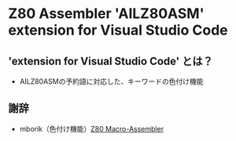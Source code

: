 # Z80 Assembler 'AILZ80ASM' extension for Visual Studio Code

## 'extension for Visual Studio Code' とは？
- AILZ80ASMの予約語に対応した、キーワードの色付け機能

## 謝辞
- mborik（色付け機能）[Z80 Macro-Assembler](https://github.com/mborik/z80-macroasm-vscode)